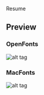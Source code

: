 Resume
## Preview

### OpenFonts
![alt tag](https://raw.githubusercontent.com/isahilchanna/Resume/master/OpenFonts/sample-image.png)

### MacFonts
![alt tag](https://raw.githubusercontent.com/isahilchanna/Resume/master/MacFonts/sample-image.png)
